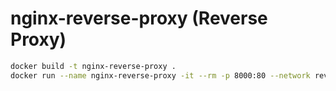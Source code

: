 # nginx-reverse-proxy (Reverse Proxy)

```sh
docker build -t nginx-reverse-proxy .
docker run --name nginx-reverse-proxy -it --rm -p 8000:80 --network reverse-proxy-network nginx-reverse-proxy
```
